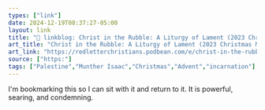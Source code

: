 ```yaml
---
types: ["link"]
date: 2024-12-19T08:37:27-05:00
layout: link
title: "🔗 linkblog: Christ in the Rubble: A Liturgy of Lament (2023 Christmas Message by Rev. Dr. Munther Isaac) | Red Letter Christians Podcast'"
art_title: "Christ in the Rubble: A Liturgy of Lament (2023 Christmas Message by Rev. Dr. Munther Isaac) | Red Letter Christians Podcast"
art_link: "https://redletterchristians.podbean.com/e/christ-in-the-rubble-a-liturgy-of-lament-2023-christmas-message-by-rev-dr-munther-isaac/"
source: ["https:"]
tags: ["Palestine","Munther Isaac","Christmas","Advent","incarnation"]
---
```

I'm bookmarking this so I can sit with it and return to it. It is powerful, searing, and condemning.
